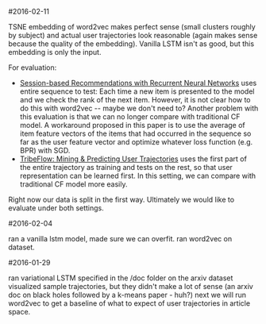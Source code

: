 #2016-02-11

TSNE embedding of word2vec makes perfect sense (small clusters roughly by subject) and actual user trajectories look reasonable (again makes sense because the quality of the embedding). Vanilla LSTM isn't as good, but this embedding is only the input. 

For evaluation:
- [Session-based Recommendations with Recurrent Neural Networks](http://arxiv.org/abs/1511.06939) uses entire sequence to test: Each time a new item is presented to the model and we check the rank of the next item. However, it is not clear how to do this with word2vec -- maybe we don't need to? Another problem with this evaluation is that we can no longer compare with traditional CF model. A workaround proposed in this paper is to use the average of item feature vectors of the items that had occurred in the sequence so far as the user feature vector and optimize whatever loss function (e.g. BPR) with SGD. 
- [TribeFlow: Mining & Predicting User Trajectories](http://arxiv.org/abs/1511.01032) uses the first part of the entire trajectory as training and tests on the rest, so that user representation can be learned first. In this setting, we can compare with traditional CF model more easily. 

Right now our data is split in the first way. Ultimately we would like to evaluate under both settings. 

#2016-02-04

ran a vanilla lstm model, made sure we can overfit.
ran word2vec on dataset.

#2016-01-29

ran variational LSTM specified in the /doc folder on the arxiv dataset
visualized sample trajectories, but they didn't make a lot of sense (an arxiv doc on black holes followed by a k-means paper - huh?)
next we will run word2vec to get a baseline of what to expect of user trajectories in article space.


